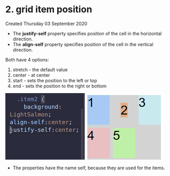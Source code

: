 # 2. grid item position
Created Thursday 03 September 2020

- The **justify-self** property specifies position of the cell in the horizontal direction.
- The **align-self** property specifies position of the cell in the vertical direction.

Both have 4 options:
1. stretch - the default value
2. center - at center
3. start - sets the position to the left or top
4. end - sets the position to the right or bottom

![](../../../../../assets/2_grid_item_position-image-1-add3024c.png)

- The properties have the name self, because they are used for the items.
